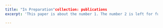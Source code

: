 ```yaml
---
title: "In Preparation"collection: publications
excerpt: 'This paper is about the number 1. The number 2 is left for future work.'

---
```


